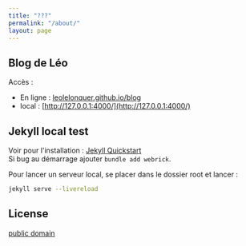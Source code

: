 ```yaml
---
title: "???"
permalink: "/about/"
layout: page
---
```

## Blog de Léo

Accès : 

- En ligne : [leolelonquer.github.io/blog](leolelonquer.github.io/blog)
- local : [http://127.0.0.1:4000/](http://127.0.0.1:4000/)

## Jekyll local test
Voir pour l'installation : [Jekyll Quickstart](https://jekyllrb.com/docs/)  
Si bug au démarrage ajouter `bundle add webrick`.  

Pour lancer un serveur local, se placer dans le dossier root et lancer :  
```bash
jekyll serve --livereload
```

## License

[public domain](http://unlicense.org/)
